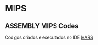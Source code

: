 # MIPS

## ASSEMBLY MIPS Codes

Codigos criados e executados no IDE [MARS](http://courses.missouristate.edu/KenVollmar/MARS/download.htm)
